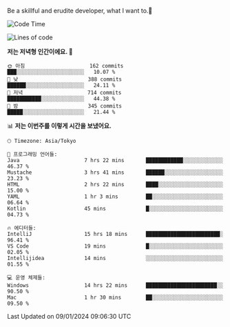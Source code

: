 Be a skillful and erudite developer, what I want to.👶

<!--START_SECTION:waka-->
![Code Time](http://img.shields.io/badge/Code%20Time-408%20hrs%2042%20mins-blue)

![Lines of code](https://img.shields.io/badge/%EC%A0%80%EB%8A%94%20%EC%97%AC%ED%83%9C%EA%B9%8C%EC%A7%80%20-755.2%20thousand%20%EC%A4%84%EC%9D%98%20%EC%BD%94%EB%93%9C%EB%A5%BC%20%EC%9E%91%EC%84%B1%ED%96%88%EC%96%B4%EC%9A%94.-blue)

**저는 저녁형 인간이에요. 🦉** 

```text
🌞 아침                     162 commits         ███░░░░░░░░░░░░░░░░░░░░░░   10.07 % 
🌆 낮　                     388 commits         ██████░░░░░░░░░░░░░░░░░░░   24.11 % 
🌃 저녁                     714 commits         ███████████░░░░░░░░░░░░░░   44.38 % 
🌙 밤　                     345 commits         █████░░░░░░░░░░░░░░░░░░░░   21.44 % 
```


📊 **저는 이번주를 이렇게 시간을 보냈어요.** 

```text
🕑︎ Timezone: Asia/Tokyo

💬 프로그래밍 언어들: 
Java                     7 hrs 22 mins       ████████████░░░░░░░░░░░░░   46.37 % 
Mustache                 3 hrs 41 mins       ██████░░░░░░░░░░░░░░░░░░░   23.23 % 
HTML                     2 hrs 22 mins       ████░░░░░░░░░░░░░░░░░░░░░   15.00 % 
YAML                     1 hr 3 mins         ██░░░░░░░░░░░░░░░░░░░░░░░   06.64 % 
Kotlin                   45 mins             █░░░░░░░░░░░░░░░░░░░░░░░░   04.73 % 

🔥 에디터들: 
IntelliJ                 15 hrs 18 mins      ████████████████████████░   96.41 % 
VS Code                  19 mins             █░░░░░░░░░░░░░░░░░░░░░░░░   02.05 % 
Intellijidea             14 mins             ░░░░░░░░░░░░░░░░░░░░░░░░░   01.55 % 

💻 운영 체제들: 
Windows                  14 hrs 22 mins      ███████████████████████░░   90.50 % 
Mac                      1 hr 30 mins        ██░░░░░░░░░░░░░░░░░░░░░░░   09.50 % 
```


 Last Updated on 09/01/2024 09:06:30 UTC
<!--END_SECTION:waka-->
